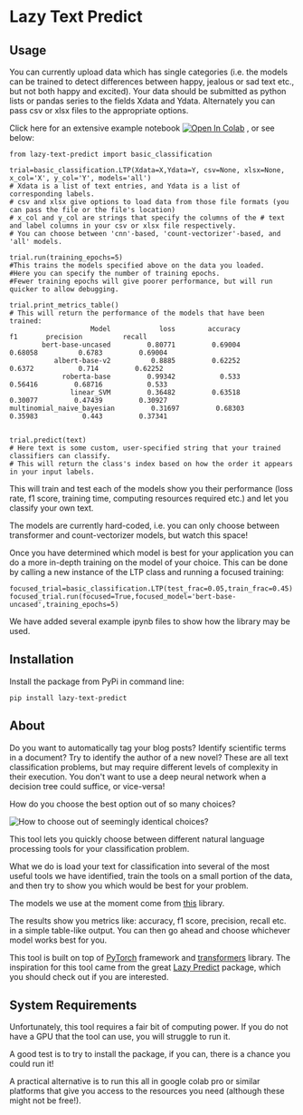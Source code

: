 # Lazy Text Predict

## Usage

You can currently upload data which has single categories (i.e. the models can be trained to detect differences between happy, jealous or sad text etc., but not both happy and excited). Your data should be submitted as python lists or pandas series to the fields Xdata and Ydata. Alternately you can pass csv or xlsx files to the appropriate options. 

Click here for an extensive example notebook [![Open In Colab](https://colab.research.google.com/assets/colab-badge.svg)](https://colab.research.google.com/github/lemay-ai/lazyTextPredict/blob/master/examples/specific_training_lazytextpredict_pip.ipynb)
, or see below:

```
from lazy-text-predict import basic_classification

trial=basic_classification.LTP(Xdata=X,Ydata=Y, csv=None, xlsx=None, x_col='X', y_col='Y', models='all') 
# Xdata is a list of text entries, and Ydata is a list of corresponding labels.
# csv and xlsx give options to load data from those file formats (you can pass the file or the file's location)
# x_col and y_col are strings that specify the columns of the # text and label columns in your csv or xlsx file respectively.
# You can choose between 'cnn'-based, 'count-vectorizer'-based, and 'all' models.

trial.run(training_epochs=5) 
#This trains the models specified above on the data you loaded. 
#Here you can specify the number of training epochs. 
#Fewer training epochs will give poorer performance, but will run quicker to allow debugging.

trial.print_metrics_table()
# This will return the performance of the models that have been trained:
                    Model            loss        accuracy              f1       precision          recall
        bert-base-uncased         0.80771         0.69004         0.68058          0.6783         0.69004
           albert-base-v2          0.8885         0.62252          0.6372           0.714         0.62252
             roberta-base         0.99342           0.533         0.56416         0.68716           0.533
               linear_SVM         0.36482         0.63518         0.30077         0.47439         0.30927
multinomial_naive_bayesian         0.31697         0.68303         0.35983           0.443         0.37341


trial.predict(text) 
# Here text is some custom, user-specified string that your trained classifiers can classify. 
# This will return the class's index based on how the order it appears in your input labels.
```
This will train and test each of the models show you their performance (loss rate, f1 score, training time, computing resources required etc.) and let you classify your own text.


The models are currently hard-coded, i.e. you can only choose between transformer and count-vectorizer models, but watch this space!

Once you have determined which model is best for your application you can do a more in-depth training on the model of your choice. This can be done by calling a new instance of the LTP class and running a focused training:

```
focused_trial=basic_classification.LTP(test_frac=0.05,train_frac=0.45)
focused_trial.run(focused=True,focused_model='bert-base-uncased',training_epochs=5)
```

We have added several example ipynb files to show how the library may be used.

## Installation

Install the package from PyPi in command line:
```
pip install lazy-text-predict
```

## About

Do you want to automatically tag your blog posts? Identify scientific terms in a document? Try to identify the author of a new novel? These are all text classification problems, but may require different levels of complexity in their execution. You don't want to use a deep neural network when a decision tree could suffice, or vice-versa!

How do you choose the best option out of so many choices?

![How to choose out of seemingly identical choices?](https://cdn.pixabay.com/photo/2016/08/15/08/40/apple-1594742_960_720.jpg)

This tool lets you quickly choose between different natural language processing tools for your classification problem.

What we do is load your text for classification into several of the most useful tools we have identified, train the tools on a small portion of the data, and then try to show you which would be best for your problem.

The models we use at the moment come from [this](https://github.com/huggingface/transformers) library.

The results show you metrics like: accuracy, f1 score, precision, recall etc. in a simple table-like output.
You can then go ahead and choose whichever model works best for you.

This tool is built on top of [PyTorch](https://pytorch.org/) framework and [transformers](https://github.com/huggingface/transformers) library. The inspiration for this tool came from the great [Lazy Predict](https://pypi.org/project/lazypredict/) package, which you should check out if you are interested.

## System Requirements

Unfortunately, this tool requires a fair bit of computing power. If you do not have a GPU that the tool can use, you will struggle to run it.

A good test is to try to install the package, if you can, there is a chance you could run it!

A practical alternative is to run this all in google colab pro or similar platforms that give you access to the resources you need (although these might not be free!).

